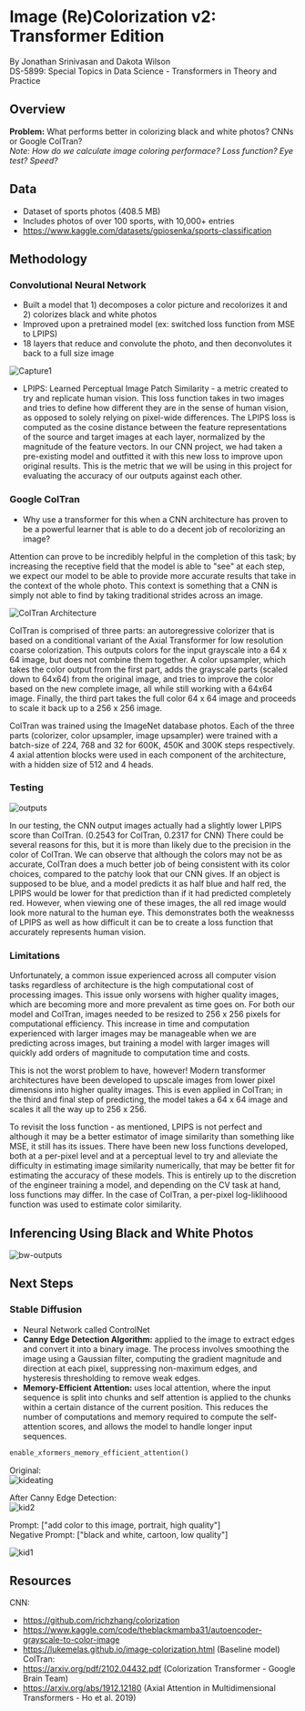 # Image (Re)Colorization v2: Transformer Edition
By Jonathan Srinivasan and Dakota Wilson                                    
DS-5899: Special Topics in Data Science - Transformers in Theory and Practice  

## Overview

**Problem:** What performs better in colorizing black and white photos? CNNs or Google ColTran?                                
*Note: How do we calculate image coloring performace? Loss function? Eye test? Speed?*


## Data

- Dataset of sports photos (408.5 MB)
- Includes photos of over 100 sports, with 10,000+ entries
- https://www.kaggle.com/datasets/gpiosenka/sports-classification


## Methodology

### Convolutional Neural Network
- Built a model that 1) decomposes a color picture and recolorizes it and 2) colorizes black and white photos
- Improved upon a pretrained model (ex: switched loss function from MSE to LPIPS)
- 18 layers that reduce and convolute the photo, and then deconvolutes it back to a full size image

![Capture1](https://user-images.githubusercontent.com/48261978/231642125-66ce5354-792b-4f5d-a11e-699f3e4beacd.PNG)

- LPIPS: Learned Perceptual Image Patch Similarity - a metric created to try and replicate human vision. This loss function takes in two images and tries to define how different they are in the sense of human vision, as opposed to solely relying on pixel-wide differences. The LPIPS loss is computed as the cosine distance between the feature representations of the source and target images at each layer, normalized by the magnitude of the feature vectors. In our CNN project, we had taken a pre-existing model and outfitted it with this new loss to improve upon original results. This is the metric that we will be using in this project for evaluating the accuracy of our outputs against each other. 

### Google ColTran

- Why use a transformer for this when a CNN architecture has proven to be a powerful learner that is able to do a decent job of recolorizing an image?

Attention can prove to be incredibly helpful in the completion of this task; by increasing the receptive field that the model is able to "see" at each step, we expect our model to be able to provide more accurate results that take in the context of the whole photo. This context is something that a CNN is simply not able to find by taking traditional strides across an image.

![ColTran Architecture](https://github.com/dakotalw/image-colorizer-2/blob/main/coltran_architecture.png)

ColTran is comprised of three parts: an autoregressive colorizer that is based on a conditional variant of the Axial Transformer for low resolution coarse colorization. This outputs colors for the input grayscale into a 64 x 64 image, but does not combine them together. A color upsampler, which takes the color output from the first part, adds the grayscale parts (scaled down to 64x64) from the original image, and tries to improve the color based on the new complete image, all while still working with a 64x64 image. Finally, the third part takes the full color 64 x 64 image and proceeds to scale it back up to a 256 x 256 image.

ColTran was trained using the ImageNet database photos. Each of the three parts (colorizer, color upsampler, image upsampler) were trained with a batch-size of 224, 768 and 32 for 600K, 450K and 300K steps respectively. 4 axial attention blocks were used in each component of the architecture, with a hidden size of 512 and 4 heads.


### Testing

![outputs](https://github.com/dakotalw/image-colorizer-2/blob/main/grid_of_images.png)

In our testing, the CNN output images actually had a slightly lower LPIPS score than ColTran. (0.2543 for ColTran, 0.2317 for CNN) There could be several reasons for this, but it is more than likely due to the precision in the color of ColTran. We can observe that although the colors may not be as accurate, ColTran does a much better job of being consistent with its color choices, compared to the patchy look that our CNN gives. If an object is supposed to be blue, and a model predicts it as half blue and half red, the LPIPS would be lower for that prediction than if it had predicted completely red. However, when viewing one of these images, the all red image would look more natural to the human eye. This demonstrates both the weaknesss of LPIPS as well as how difficult it can be to create a loss function that accurately represents human vision.

### Limitations

Unfortunately, a common issue experienced across all computer vision tasks regardless of architecture is the high computational cost of processing images. This issue only worsens with higher quality images, which are becoming more and more prevalent as time goes on. For both our model and ColTran, images needed to be resized to 256 x 256 pixels for computational efficiency. This increase in time and computation experienced with larger images may be manageable when we are predicting across images, but training a model with larger images will quickly add orders of magnitude to computation time and costs.

This is not the worst problem to have, however! Modern transformer architectures have been developed to upscale images from lower pixel dimensions into higher quality images. This is even applied in ColTran; in the third and final step of predicting, the model takes a 64 x 64 image and scales it all the way up to 256 x 256.

To revisit the loss function - as mentioned, LPIPS is not perfect and although it may be a better estimator of image similarity than something like MSE, it still has its issues. There have been new loss functions developed, both at a per-pixel level and at a perceptual level to try and alleviate the difficulty in estimating image similarity numerically, that may be better fit for estimating the accuracy of these models. This is entirely up to the discretion of the engineer training a model, and depending on the CV task at hand, loss functions may differ. In the case of ColTran, a per-pixel log-liklihoood function was used to estimate color similarity. 

## Inferencing Using Black and White Photos

![bw-outputs](https://github.com/dakotalw/image-colorizer-2/blob/main/bw-output.png)

## Next Steps

### Stable Diffusion

- Neural Network called ControlNet
- **Canny Edge Detection Algorithm:** applied to the image to extract edges and convert it into a binary image. The process involves smoothing the image using a Gaussian filter, computing the gradient magnitude and direction at each pixel, suppressing non-maximum edges, and hysteresis thresholding to remove weak edges.        
- **Memory-Efficient Attention:** uses local attention, where the input sequence is split into chunks and self attention is applied to the chunks within a certain distance of the current position. This reduces the number of computations and memory required to compute the self-attention scores, and allows the model to handle longer input sequences.  

```python
enable_xformers_memory_efficient_attention()
```
Original:              
![kideating](https://user-images.githubusercontent.com/48261978/231781731-9383cffa-efea-4fd6-98cf-80bb63160746.jpg)

After Canny Edge Detection:                                           
![kid2](https://user-images.githubusercontent.com/48261978/231782443-bdd38f06-dde0-488b-b7be-4fbef1ca6cde.png)


Prompt: ["add color to this image, portrait, high quality"]                                              
Negative Prompt: ["black and white, cartoon, low quality"]                                

![kid1](https://user-images.githubusercontent.com/48261978/231782496-4379b696-81be-411c-b4b4-3ece884eea3c.png)



## Resources
CNN:
- https://github.com/richzhang/colorization
- https://www.kaggle.com/code/theblackmamba31/autoencoder-grayscale-to-color-image
- https://lukemelas.github.io/image-colorization.html (Baseline model)
ColTran:
- https://arxiv.org/pdf/2102.04432.pdf (Colorization Transformer - Google Brain Team)
- https://arxiv.org/abs/1912.12180 (Axial Attention in Multidimensional Transformers - Ho et al. 2019)
